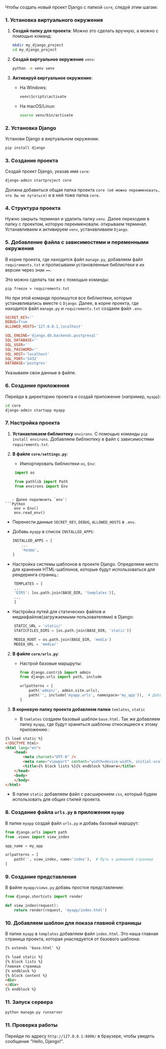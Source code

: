 Чтобы создать новый проект Django с папкой `core`, следуй этим шагам:

### 1. Установка виртуального окружения
1. **Создай папку для проекта**:
	Можно это сделать вручную, а можно с помощью команд:
   ```bash
   mkdir my_django_project
   cd my_django_project
   ```
   
2. **Создай виртуальное окружение** `venv`:
   ```bash
   python -m venv venv
   ```
   
3. **Активируй виртуальное окружение**:
   - На Windows:
     ```bash
     venv\Scripts\activate
     ```
   - На macOS/Linux:
     ```bash
     source venv/bin/activate
     ```

### 2. Установка Django
Установи Django в виртуальном окружении:
```bash
pip install django
```

### 3. Создание проекта
Создай проект Django, указав имя `core`:
```bash
django-admin startproject core
```
Должна добавиться общая папка проекта `core (её можно переименовать, что бы не путаться)` и в ней тоже папка `core`.

### 4. Структура проекта
Нужно закрыть терминал и удалить папку `venv`. Далее переходим в папку с проектом, которую переименовали. открываем терминал. Устанавливаем и активируем `venv`, устанавливаем `Django`.

### 5. Добавление файла с зависимостями и переменными окружения
В корне проекта, где находится файл `manage.py`, добавляем файл `requirements.txt` и прописываем установленные библиотеки и их версии через знак `==`.

Это можно сделать так же с помощью команды:
```Shell
pip freeze > requirements.txt
```

Но при этой команде пропишутся все библиотеки, которые устанавливались вместе с `Django`.
Далее, в корне проекта, где находится файл `manage.py` и `requirements.txt` создаем файл `.env`.

```makefile
SECRET_KEY=''
DEBUG=True
ALLOWED_HOSTS='127.0.0.1,localhost'

SQL_ENGINE='django.db.backends.postgresql'
SQL_DATABASE=''
SQL_USER=''
SQL_PASSWORD=''
SQL_HOST='localhost'
SQL_PORT='5432'
DATABASE='postgres'
```

Указываем свои данные в файле.

### 6. Создание приложения
Перейди в директорию проекта и создай приложение (например, `myapp`):
```bash
cd core
django-admin startapp myapp
```

### 7. Настройка проекта
1. **Устанавливаем библиотеку** `environs`. С помощью команды `pip install environs`. Добавляем библиотеку в файл с зависимостями `requirements.txt`.

2. **В файле `core/settings.py`**:
   - Импортировать библиотеки `os`, `Env`:
   ```Python
	import os
	
	from pathlib import Path
	from environs import Env
```

   - Далее подключить `env`:
```Python
	env = Env()
	env.read_env()
```

   - Перенести данные `SECRET_KEY`, `DEBUG`,  `ALLOWED_HOSTS` в `.env`.

   - Добавь `myapp` в список `INSTALLED_APPS`:
     ```python
     INSTALLED_APPS = [
         ...
         'myapp',
     ]
     ```

   - Настройка системы шаблонов в проекте Django. Определяем место для хранения HTML-шаблонов, которые будут использоваться для рендеринга страниц.:
```Python
	TEMPLATES = [
	...
	'DIRS': [os.path.join(BASE_DIR, 'templates')],
	...
	]
```

   - Настройка путей для статических файлов и медиафайлов(загружаемыми пользователями) в Django:
```Python
	STATIC_URL = 'static/'
	STATICFILES_DIRS = [os.path.join(BASE_DIR, 'static')]

	MEDIA_ROOT = os.path.join(BASE_DIR, 'media')
	MEDIA_URL = 'media/'
```

2. **В файле `core/urls.py`**:
   - Настрой базовые маршруты:
     ```python
     from django.contrib import admin
     from django.urls import path, include

     urlpatterns = [
         path('admin/', admin.site.urls),
         path('', include('myapp.urls', namespace='my_app')),  # Добавь urls.py из myapp
     ]
     ```

3. **В корневую папку проекта добавляем папки** `temlates`, `static`
   - В `temlates` создаем базовый шаблон `base.html`. Так же добавляем папку `myapp`, где будут храниться шаблоны относящиеся к этому приложению :
```HTML
{% load static %}
<!DOCTYPE html>
<html lang="en">
	<head>
		<meta charset="UTF-8" />
		<meta name="viewport" content="width=device-width, initial-scale=1.0" />
		<title>{% block lists %}{% endblock %}Книги</title>
	</head>
	<body>
	</body>
</html>
```

   - В папке `static` добавляем файл с расширением `css`, который будем использовать для общих стилей проекта. 
### 8. Создание файла `urls.py` в приложении `myapp`
В папке `myapp` создай файл `urls.py` и добавь базовый маршрут:
```python
from django.urls import path
from .views import view_index

app_name = my_app

urlpatterns = [
    path('', view_index, name='index'),  # Путь к домашней странице
]
```

### 9. Создание представления
В файле `myapp/views.py` добавь простое представление:
```python
from django.shortcuts import render

def view_index(request):
    return render(request, 'myapp/index.html')
```

### 10. Добавляем шаблон для показа главной страницы
В папке `myapp` в `templates` добавляем файл `index.html`. Это наша главная страница проекта, которая унаследуется от базового шаблона:
```HTML
{% extends 'base.html' %}

{% load static %}
{% block lists %}
Главная страница
{% endblock %}
{% block content %}
<div>
</div>
{% endblock %}
```

### 11. Запуск сервера
   ```bash
   python manage.py runserver
   ```

### 11. Проверка работы
Перейди по адресу `http://127.0.0.1:8000/` в браузере, чтобы увидеть сообщение "Hello, Django!".

